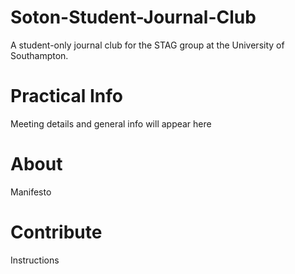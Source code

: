 # Soton-Student-Journal-Club
A student-only journal club for the STAG group at the University of Southampton. 

# Practical Info
Meeting details and general info will appear here

# About
Manifesto

# Contribute
Instructions
